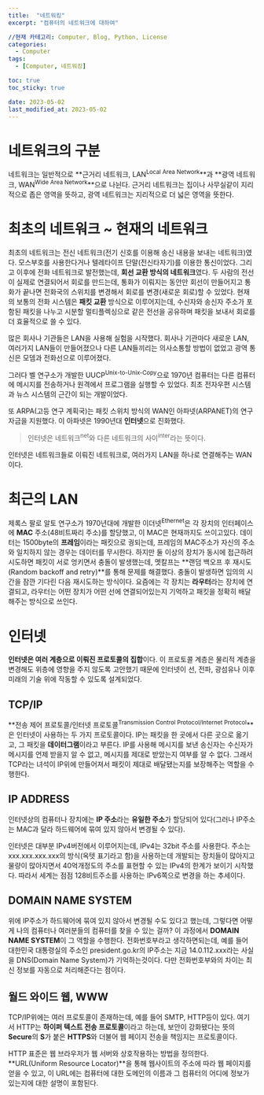 ```yaml
---
title:  "네트워킹"
excerpt: "컴퓨터의 네트워크에 대하여"

//현재 카테고리: Computer, Blog, Python, License
categories:
  - Computer
tags:
  - [Computer, 네트워킹]

toc: true
toc_sticky: true

date: 2023-05-02
last_modified_at: 2023-05-02
---
```


# 네트워크의 구분
네트워크는 일반적으로 **근거리 네트워크, LAN<sup>Local Area Network</sup>**과 **광역 네트워크, WAN<sup>Wide Area Network</sup>**으로 나뉜다. 근거리 네트워크는 집이나 사무실같이 지리적으로 좁은 영역을 뜻하고, 광역 네트워크는 지리적으로 더 넓은 영역을 뜻한다.

# 최초의 네트워크 ~ 현재의 네트워크
최초의 네트워크는 전신 네트워크(전기 신호를 이용해 송신 내용을 보내는 네트워크)였다. 모스부호를 사용한다거나 텔레타이프 단말(전신타자기)를 이용한 통신이었다. 그리고 이후에 전화 네트워크로 발전했는데, **회선 교환 방식의 네트워크**였다. 두 사람의 전선이 실제로 연결되어서 회로를 만드는데, 통화가 이뤄지는 동안만 회선이 만들어지고 통화가 끝나면 전화국의 스위치를 변경해서 회로를 변경(새로운 회로)할 수 있었다. 현재의 보통의 전화 시스템은 **패킷 교환** 방식으로 이루어지는데, 수신자와 송신자 주소가 포함된 패킷을 나누고 시분할 멀티플렉싱으로 같은 전선을 공유하며 패킷을 보내서 회로를 더 효율적으로 쓸 수 있다.

많은 회사나 기관들은 LAN을 사용해 실험을 시작했다. 회사나 기관마다 새로운 LAN, 여러가지 LAN들이 만들어졌으나 다른 LAN들끼리는 의사소통할 방법이 없었고 광역 통신은 모뎀과 전화선으로 이루어졌다.

그러다 벨 연구소가 개발한 UUCP<sup>Unix-to-Unix-Copy</sup>으로 1970년 컴퓨터는 다른 컴퓨터에 메시지를 전송하거나 원격에서 프로그램을 실행할 수 있었다. 최초 전자우편 시스템과 뉴스 시스템의 근간이 되는 개발이었다.

또 ARPA(고등 연구 계획국)는 패킷 스위치 방식의 WAN인 아파넷(ARPANET)의 연구 자금을 지원했다. 이 아파넷은 1990년대 **인터넷**으로 진화했다.

>인터넷은 네트워크<sup>net</sup>와 다른 네트워크의 사이<sup>inter</sup>라는 뜻이다.

인터넷은 네트워크들로 이뤄진 네트워크로, 여러가지 LAN을 하나로 연결해주는 WAN이다.

# 최근의 LAN
제록스 팔로 알토 연구소가 1970년대에 개발한 이더넷<sup>Ethernet</sup>은 각 장치의 인터페이스에 **MAC** 주소(48비트짜리 주소)를 할당했고, 이 MAC은 현재까지도 쓰이고있다. 데이터는 1500byte의 **프레임**이라는 패킷으로 궝되는데, 프레임의 MAC주소가 자신의 주소와 일치하지 않는 경우는 데이터를 무시한다. 하지만 둘 이상의 장치가 동시에 접근하려 시도하면 패킷이 서로 엉키면서 충돌이 발생했는데, 멧칼프는 **랜덤 백오프 후 재시도(Random backoff and retry)**를 통해 문제를 해결했다. 충돌이 발생하면 임의의 시간을 잠깐 기다린 다음 재시도하는 방식이다. 요즘에는 각 장치는 **라우터**라는 장치에 연결되고, 라우터는 어떤 장치가 어떤 선에 연결되어있는지 기억하고 패킷을 정확히 배달해주는 방식으로 쓰인다.

# 인터넷
**인터넷은 여러 계층으로 이뤄진 프로토콜의 집합**이다. 이 프로토콜 계층은 물리적 계층을 변경해도 위층에 영향을 주지 않도록 고안했기 때문에 인터넷이 선, 전파, 광섬유나 이후 미래의 기술 위에 작동할 수 있도록 설계되었다.

## TCP/IP
**전송 제어 프로토콜/인터넷 프로토콜<sup>Transmission Control Protocol/Internet Protocol</sup>**은 인터넷이 사용하는 두 가지 프로토콜이다. IP는 패킷을 한 곳에서 다른 곳으로 옮기고, 그 패킷을 **데이터그램**이라고 부른다. IP를 사용해 메시지를 보낸 송신자는 수신자가 메시지를 언제 받을지 알 수 없고, 메시지를 제대로 받았는지 여부를 알 수 없다. 그래서 TCP라는 녀석이 IP위에 만들어져서 패킷이 제대로 배달됐는지를 보장해주는 역할을 수행한다.

## IP ADDRESS
인터넷상의 컴퓨터나 장치에는 **IP 주소**라는 **유일한 주소**가 할당되어 있다(그러나 IP주소는 MAC과 달라 하드웨어에 묶여 있지 않아서 변경될 수 있다).

인터넷은 대부분 IPv4버전에서 이루어지는데, IPv4는 32bit 주소를 사용한다. 주소는 xxx.xxx.xxx.xxx의 방식(옥텟 표기라고 함)을 사용하는데 개발되는 장치들이 많아지고 물량이 많아지면서 40억개정도의 주소를 표현할 수 있는 IPv4의 한계가 보이기 시작했다. 따라서 세계는 점점 128비트주소를 사용하는 IPv6쪽으로 변경을 하는 추세이다.

## DOMAIN NAME SYSTEM
위에 IP주소가 하드웨어에 묶여 있지 않아서 변경될 수도 있다고 했는데, 그렇다면 어떻게 나의 컴퓨터나 여러분들의 컴퓨터를 찾을 수 있는 걸까? 이 과정에서 **DOMAIN NAME SYSTEM**이 그 역할을 수행한다. 전화번호부라고 생각하면되는데, 예를 들어 대한민국 대통령실의 주소인 president.go.kr의 IP주소는 지금 14.0.112.xxx라는 사실을 DNS(Domain Name System)가 기억하는것이다. 다만 전화번호부와의 차이는 최신 정보를 자동으로 처리해준다는 점이다.

## 월드 와이드 웹, WWW
TCP/IP위에는 여러 프로토콜이 존재하는데, 예를 들어 SMTP, HTTP등이 있다. 여기서 HTTP는 **하이퍼 텍스트 전송 프로토콜**이라고 하는데, 보안이 강화됐다는 뜻의 **Secure**의 **S**가 붙은 **HTTPS**와 더불어 웹 페이지 전송을 책임지는 프로토콜이다.

HTTP 표준은 웹 브라우저가 웹 서버와 상호작용하는 방법을 정의한다. **URL(Uniform Resource Locator)**을 통해 웹사이트의 주소에 따라 웹 페이지를 얻을 수 있고, 이 URL에는 컴퓨터에 대한 도메인의 이름과 그 컴퓨터의 어디에 정보가 있는지에 대한 설명이 포함된다.
